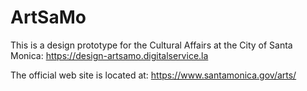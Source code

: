 # ArtSaMo

This is a design prototype for the Cultural Affairs at the City of Santa Monica:
https://design-artsamo.digitalservice.la

The official web site is located at:
https://www.santamonica.gov/arts/
